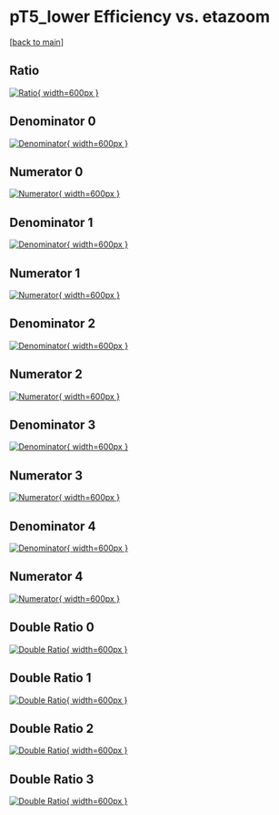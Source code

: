# pT5_lower Efficiency vs. etazoom

[[back to main](./)]



## Ratio

[![Ratio](../mtv/var/pT5_lower_vtr_13_-1_eff_etazoom.png){ width=600px }](../mtv/var/pT5_lower_vtr_13_-1_eff_etazoom.pdf)

## Denominator 0

[![Denominator](../mtv/den/pT5_lower_vtr_13_-1_eff_etazoom_den0.png){ width=600px }](../mtv/den/pT5_lower_vtr_13_-1_eff_etazoom_den0.pdf)

## Numerator 0

[![Numerator](../mtv/num/pT5_lower_vtr_13_-1_eff_etazoom_num0.png){ width=600px }](../mtv/num/pT5_lower_vtr_13_-1_eff_etazoom_num0.pdf)

## Denominator 1

[![Denominator](../mtv/den/pT5_lower_vtr_13_-1_eff_etazoom_den1.png){ width=600px }](../mtv/den/pT5_lower_vtr_13_-1_eff_etazoom_den1.pdf)

## Numerator 1

[![Numerator](../mtv/num/pT5_lower_vtr_13_-1_eff_etazoom_num1.png){ width=600px }](../mtv/num/pT5_lower_vtr_13_-1_eff_etazoom_num1.pdf)

## Denominator 2

[![Denominator](../mtv/den/pT5_lower_vtr_13_-1_eff_etazoom_den2.png){ width=600px }](../mtv/den/pT5_lower_vtr_13_-1_eff_etazoom_den2.pdf)

## Numerator 2

[![Numerator](../mtv/num/pT5_lower_vtr_13_-1_eff_etazoom_num2.png){ width=600px }](../mtv/num/pT5_lower_vtr_13_-1_eff_etazoom_num2.pdf)

## Denominator 3

[![Denominator](../mtv/den/pT5_lower_vtr_13_-1_eff_etazoom_den3.png){ width=600px }](../mtv/den/pT5_lower_vtr_13_-1_eff_etazoom_den3.pdf)

## Numerator 3

[![Numerator](../mtv/num/pT5_lower_vtr_13_-1_eff_etazoom_num3.png){ width=600px }](../mtv/num/pT5_lower_vtr_13_-1_eff_etazoom_num3.pdf)

## Denominator 4

[![Denominator](../mtv/den/pT5_lower_vtr_13_-1_eff_etazoom_den4.png){ width=600px }](../mtv/den/pT5_lower_vtr_13_-1_eff_etazoom_den4.pdf)

## Numerator 4

[![Numerator](../mtv/num/pT5_lower_vtr_13_-1_eff_etazoom_num4.png){ width=600px }](../mtv/num/pT5_lower_vtr_13_-1_eff_etazoom_num4.pdf)

## Double Ratio 0

[![Double Ratio](../mtv/ratio/pT5_lower_vtr_13_-1_eff_etazoom_ratio0.png){ width=600px }](../mtv/ratio/pT5_lower_vtr_13_-1_eff_etazoom_ratio0.pdf)

## Double Ratio 1

[![Double Ratio](../mtv/ratio/pT5_lower_vtr_13_-1_eff_etazoom_ratio1.png){ width=600px }](../mtv/ratio/pT5_lower_vtr_13_-1_eff_etazoom_ratio1.pdf)

## Double Ratio 2

[![Double Ratio](../mtv/ratio/pT5_lower_vtr_13_-1_eff_etazoom_ratio2.png){ width=600px }](../mtv/ratio/pT5_lower_vtr_13_-1_eff_etazoom_ratio2.pdf)

## Double Ratio 3

[![Double Ratio](../mtv/ratio/pT5_lower_vtr_13_-1_eff_etazoom_ratio3.png){ width=600px }](../mtv/ratio/pT5_lower_vtr_13_-1_eff_etazoom_ratio3.pdf)

